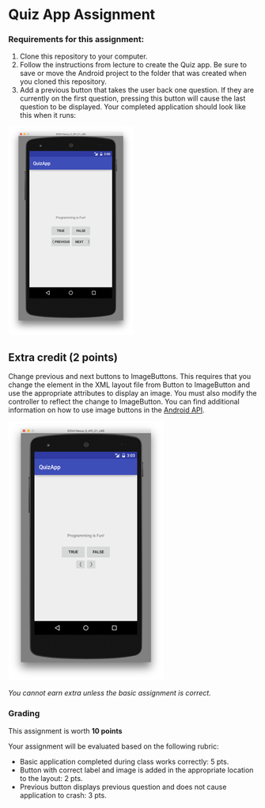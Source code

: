 # Quiz App Assignment

### Requirements for this assignment:

1. Clone this repository to your computer.
2.  Follow the instructions from lecture to create the Quiz app.  Be sure to save or move the Android project to the folder that was created when you cloned this repository.
3. Add a previous button that takes the user back one question.  If they are currently on the first question, pressing this button will cause the last question to be displayed.   Your completed application should look like this when it runs:

![](images/mvc1.png)



## Extra credit (2 points)

Change previous and next buttons to ImageButtons.  This requires that you change the element in the XML layout file from Button to ImageButton and use the appropriate attributes to display an image.  You must also modify the controller to reflect the change to ImageButton.  You can find additional information on how to use image buttons in the [Android API](https://developer.android.com/reference/android/widget/ImageButton).

![](images/mvc2.png)

*You cannot earn extra unless the basic assignment is correct.*

### Grading

This assignment is worth **10 points**

Your assignment will be evaluated based on the following rubric:
- Basic application completed during class works correctly: 5 pts.
- Button with correct label and image  is added in the appropriate location to the layout: 2 pts.
- Previous button displays previous question and does not cause application to crash: 3 pts.
